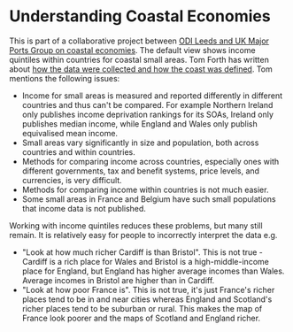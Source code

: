 # Understanding Coastal Economies

This is part of a collaborative project between [ODI Leeds and UK Major Ports Group on coastal economies](https://odileeds.org/projects/coastal-economies/). The default view shows income quintiles within countries for coastal small areas. Tom Forth has written about [how the data were collected and how the coast was defined](https://odileeds.org/blog/2020-08-18-is-the-uk-coast-poor-). Tom mentions the following issues:

  * Income for small areas is measured and reported differently in different countries and thus can't be compared. For example Northern Ireland only publishes income deprivation rankings for its SOAs, Ireland only publishes median income, while England and Wales only publish equivalised mean income.
  * Small areas vary significantly in size and population, both across countries and within countries.
  * Methods for comparing income across countries, especially ones with different governments, tax and benefit systems, price levels, and currencies, is very difficult.
  * Methods for comparing income within countries is not much easier.
  * Some small areas in France and Belgium have such small populations that income data is not published. 

Working with income quintiles reduces these problems, but many still remain. It is relatively easy for people to incorrectly interpret the data e.g. 

  * "Look at how much richer Cardiff is than Bristol". This is not true - Cardiff is a rich place for Wales and Bristol is a high-middle-income place for England, but England has higher average incomes than Wales. Average incomes in Bristol are higher than in Cardiff.
  * "Look at how poor France is". This is not true, it's just France's richer places tend to be in and near cities whereas England and Scotland's richer places tend to be suburban or rural. This makes the map of France look poorer and the maps of Scotland and England richer. 
